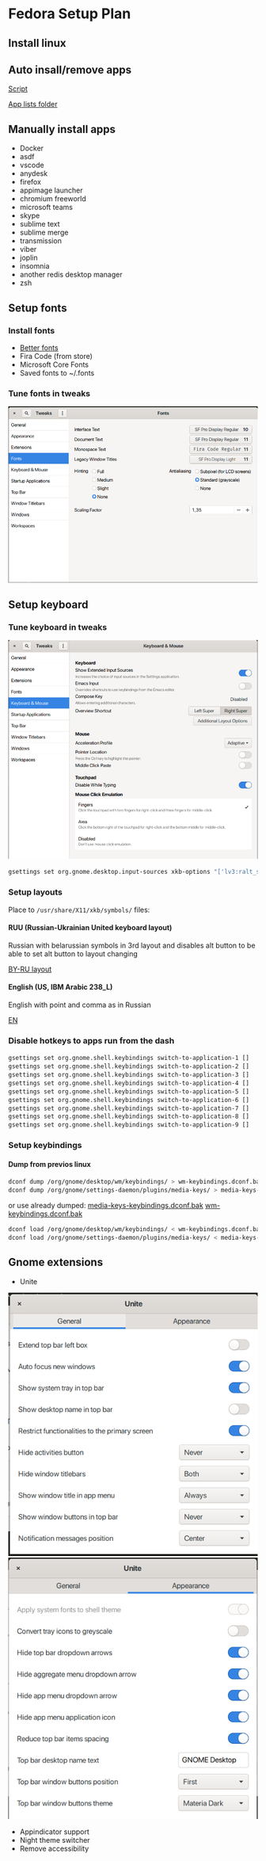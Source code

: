 # Fedora Setup Plan

## Install linux

## Auto insall/remove apps

[Script](https://github.com/FHEK789/post-install-script)

[App lists folder](files/post-install-script)

## Manually install apps

- Docker
- asdf
- vscode
- anydesk
- firefox
- appimage launcher
- chromium freeworld
- microsoft teams
- skype
- sublime text
- sublime merge
- transmission
- viber
- joplin
- insomnia
- another redis desktop manager
- zsh

## Setup fonts

### Install fonts

- [Better fonts](https://github.com/silenc3r/fedora-better-fonts)
- Fira Code (from store)
- Microsoft Core Fonts
- Saved fonts to ~/.fonts

### Tune fonts in tweaks

![pic](files/pictures/fonts_1.png)

## Setup keyboard

### Tune keyboard in tweaks

![pic](files/pictures/keyboard_1.png)

```sh
gsettings set org.gnome.desktop.input-sources xkb-options "['lv3:ralt_switch', 'grp:caps_toggle', 'ctrl:swap_lalt_lctl_lwin', 'shift:breaks_caps', 'altwin:prtsc_rwin']"
```

### Setup layouts

Place to `/usr/share/X11/xkb/symbols/` files:

#### RUU (Russian-Ukrainian United keyboard layout)

Russian with belarussian symbols in 3rd layout and disables alt button to be able to set alt button to layout changing

[BY-RU layout](files/keyboard_layouts/ru)

#### English (US, IBM Arabic 238_L)

English with point and comma as in Russian

[EN](files/keyboard_layouts/us)

### Disable hotkeys to apps run from the dash

```sh
gsettings set org.gnome.shell.keybindings switch-to-application-1 []
gsettings set org.gnome.shell.keybindings switch-to-application-2 []
gsettings set org.gnome.shell.keybindings switch-to-application-3 []
gsettings set org.gnome.shell.keybindings switch-to-application-4 []
gsettings set org.gnome.shell.keybindings switch-to-application-5 []
gsettings set org.gnome.shell.keybindings switch-to-application-6 []
gsettings set org.gnome.shell.keybindings switch-to-application-7 []
gsettings set org.gnome.shell.keybindings switch-to-application-8 []
gsettings set org.gnome.shell.keybindings switch-to-application-9 []
```

### Setup keybindings

#### Dump from previos linux

```sh
dconf dump /org/gnome/desktop/wm/keybindings/ > wm-keybindings.dconf.bak
dconf dump /org/gnome/settings-daemon/plugins/media-keys/ > media-keys-keybindings.dconf.bak
```

or use already dumped:
[media-keys-keybindings.dconf.bak](files/keybindings/media-keys-keybindings.dconf.bak)
[wm-keybindings.dconf.bak](files/keybindings/wm-keybindings.dconf.bak)

```sh
dconf load /org/gnome/desktop/wm/keybindings/ < wm-keybindings.dconf.bak
dconf load /org/gnome/settings-daemon/plugins/media-keys/ < media-keys-keybindings.dconf.bak
```

## Gnome extensions

- Unite

![pic](files/pictures/unite_1.png)
![pic](files/pictures/unite_2.png)

- Appindicator support
- Night theme switcher
- Remove accessibility
